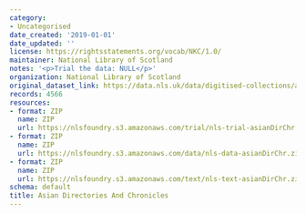 ```yaml
---
category:
- Uncategorised
date_created: '2019-01-01'
date_updated: ''
license: https://rightsstatements.org/vocab/NKC/1.0/
maintainer: National Library of Scotland
notes: '<p>Trial the data: NULL</p>'
organization: National Library of Scotland
original_dataset_link: https://data.nls.uk/data/digitised-collections/asian-directories-chronicles/
records: 4566
resources:
- format: ZIP
  name: ZIP
  url: https://nlsfoundry.s3.amazonaws.com/trial/nls-trial-asianDirChr.zip
- format: ZIP
  name: ZIP
  url: https://nlsfoundry.s3.amazonaws.com/data/nls-data-asianDirChr.zip
- format: ZIP
  name: ZIP
  url: https://nlsfoundry.s3.amazonaws.com/text/nls-text-asianDirChr.zip
schema: default
title: Asian Directories And Chronicles
---
```

